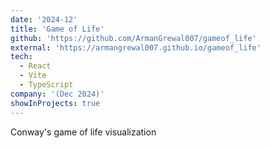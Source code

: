 ```yaml
---
date: '2024-12'
title: 'Game of Life'
github: 'https://github.com/ArmanGrewal007/gameof_life'
external: 'https://armangrewal007.github.io/gameof_life'
tech:
  - React
  - Vite
  - TypeScript
company: '(Dec 2024)'
showInProjects: true
---
```

Conway's game of life visualization
